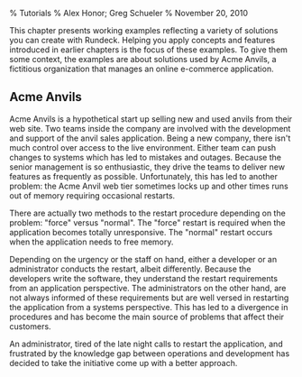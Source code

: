 % Tutorials
% Alex Honor; Greg Schueler
% November 20, 2010

This chapter presents working examples reflecting a variety of
solutions you can create with Rundeck. Helping you apply concepts
and features introduced in earlier chapters is the focus of these examples.
To give them some context, the examples are about solutions used
by Acme Anvils, a fictitious organization that manages an online
e-commerce application. 

## Acme Anvils 

Acme Anvils is a hypothetical start up selling new and used anvils from
their web site.  Two teams inside the company are involved with the
development and support of the anvil sales application. Being a new
company, there isn't much control over access to
the live environment. Either team can push changes to systems which
has led to mistakes and outages. Because the senior management is so
enthusiastic, they drive the teams to deliver new features as
frequently as possible. Unfortunately, this has led to another
problem: the Acme Anvil web tier sometimes locks up and other
times runs out of memory requiring occasional restarts.  

There are actually two methods to the restart procedure depending
on the problem: "force" versus "normal". The "force" restart is required
when the application becomes totally unresponsive. The "normal" restart
occurs when the application needs to free memory.

Depending on the urgency or the staff on hand, either a developer or
an administrator conducts the restart, albeit differently. Because the
developers write the software, they understand the restart
requirements from an application perspective. The administrators on
the other hand, are not always informed of these requirements but are
well versed in restarting the application from a systems
perspective. This has led to a divergence in procedures and has become
the main source of problems that affect their customers.

An administrator, tired of the late night calls to restart the
application, and frustrated by the knowledge gap between operations and
development has decided to take the initiative come up with a better
approach.
